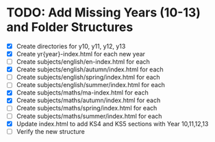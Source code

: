 # TODO: Add Missing Years (10-13) and Folder Structures

- [x] Create directories for y10, y11, y12, y13
- [x] Create yr{year}-index.html for each new year
- [ ] Create subjects/english/en-index.html for each
- [x] Create subjects/english/autumn/index.html for each
- [ ] Create subjects/english/spring/index.html for each
- [ ] Create subjects/english/summer/index.html for each
- [x] Create subjects/maths/ma-index.html for each
- [x] Create subjects/maths/autumn/index.html for each
- [ ] Create subjects/maths/spring/index.html for each
- [ ] Create subjects/maths/summer/index.html for each
- [x] Update index.html to add KS4 and KS5 sections with Year 10,11,12,13
- [ ] Verify the new structure
